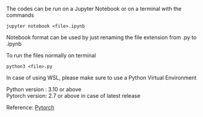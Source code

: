
The codes can be run on a Jupyter Notebook or on a terminal with the commands
```
jupyter notebook <file>.ipynb
```
Notebook format can be used by just renaming the file extension from .py to .ipynb

To run the files normally on terminal
```
python3 <file>.py
```
In case of using WSL, please make sure to use a Python Virtual Environment

Python version : 3.10 or above </br>
Pytorch version: 2.7 or above in case of latest release

Reference: [Pytorch](https://pytorch.org/docs/stable/index.html)